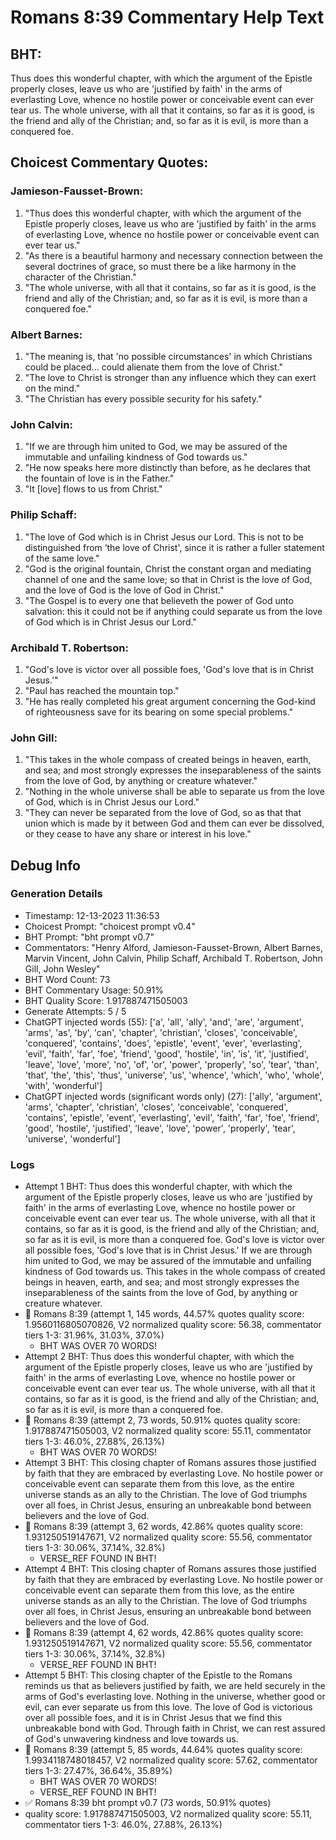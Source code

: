 # Romans 8:39 Commentary Help Text

## BHT:
Thus does this wonderful chapter, with which the argument of the Epistle properly closes, leave us who are 'justified by faith' in the arms of everlasting Love, whence no hostile power or conceivable event can ever tear us. The whole universe, with all that it contains, so far as it is good, is the friend and ally of the Christian; and, so far as it is evil, is more than a conquered foe.

## Choicest Commentary Quotes:
### Jamieson-Fausset-Brown:
1. "Thus does this wonderful chapter, with which the argument of the Epistle properly closes, leave us who are 'justified by faith' in the arms of everlasting Love, whence no hostile power or conceivable event can ever tear us." 
2. "As there is a beautiful harmony and necessary connection between the several doctrines of grace, so must there be a like harmony in the character of the Christian."
3. "The whole universe, with all that it contains, so far as it is good, is the friend and ally of the Christian; and, so far as it is evil, is more than a conquered foe."

### Albert Barnes:
1. "The meaning is, that 'no possible circumstances' in which Christians could be placed... could alienate them from the love of Christ." 
2. "The love to Christ is stronger than any influence which they can exert on the mind."
3. "The Christian has every possible security for his safety."

### John Calvin:
1. "If we are through him united to God, we may be assured of the immutable and unfailing kindness of God towards us."
2. "He now speaks here more distinctly than before, as he declares that the fountain of love is in the Father."
3. "It [love] flows to us from Christ."

### Philip Schaff:
1. "The love of God which is in Christ Jesus our Lord. This is not to be distinguished from ‘the love of Christ', since it is rather a fuller statement of the same love."
2. "God is the original fountain, Christ the constant organ and mediating channel of one and the same love; so that in Christ is the love of God, and the love of God is the love of God in Christ."
3. "The Gospel is to every one that believeth the power of God unto salvation: this it could not be if anything could separate us from the love of God which is in Christ Jesus our Lord."

### Archibald T. Robertson:
1. "God's love is victor over all possible foes, 'God's love that is in Christ Jesus.'"
2. "Paul has reached the mountain top."
3. "He has really completed his great argument concerning the God-kind of righteousness save for its bearing on some special problems."

### John Gill:
1. "This takes in the whole compass of created beings in heaven, earth, and sea; and most strongly expresses the inseparableness of the saints from the love of God, by anything or creature whatever."
2. "Nothing in the whole universe shall be able to separate us from the love of God, which is in Christ Jesus our Lord."
3. "They can never be separated from the love of God, so as that that union which is made by it between God and them can ever be dissolved, or they cease to have any share or interest in his love."


## Debug Info
### Generation Details
- Timestamp: 12-13-2023 11:36:53
- Choicest Prompt: "choicest prompt v0.4"
- BHT Prompt: "bht prompt v0.7"
- Commentators: "Henry Alford, Jamieson-Fausset-Brown, Albert Barnes, Marvin Vincent, John Calvin, Philip Schaff, Archibald T. Robertson, John Gill, John Wesley"
- BHT Word Count: 73
- BHT Commentary Usage: 50.91%
- BHT Quality Score: 1.917887471505003
- Generate Attempts: 5 / 5
- ChatGPT injected words (55):
	['a', 'all', 'ally', 'and', 'are', 'argument', 'arms', 'as', 'by', 'can', 'chapter', 'christian', 'closes', 'conceivable', 'conquered', 'contains', 'does', 'epistle', 'event', 'ever', 'everlasting', 'evil', 'faith', 'far', 'foe', 'friend', 'good', 'hostile', 'in', 'is', 'it', 'justified', 'leave', 'love', 'more', 'no', 'of', 'or', 'power', 'properly', 'so', 'tear', 'than', 'that', 'the', 'this', 'thus', 'universe', 'us', 'whence', 'which', 'who', 'whole', 'with', 'wonderful']
- ChatGPT injected words (significant words only) (27):
	['ally', 'argument', 'arms', 'chapter', 'christian', 'closes', 'conceivable', 'conquered', 'contains', 'epistle', 'event', 'everlasting', 'evil', 'faith', 'far', 'foe', 'friend', 'good', 'hostile', 'justified', 'leave', 'love', 'power', 'properly', 'tear', 'universe', 'wonderful']

### Logs
- Attempt 1 BHT: Thus does this wonderful chapter, with which the argument of the Epistle properly closes, leave us who are 'justified by faith' in the arms of everlasting Love, whence no hostile power or conceivable event can ever tear us. The whole universe, with all that it contains, so far as it is good, is the friend and ally of the Christian; and, so far as it is evil, is more than a conquered foe. God's love is victor over all possible foes, 'God's love that is in Christ Jesus.' If we are through him united to God, we may be assured of the immutable and unfailing kindness of God towards us. This takes in the whole compass of created beings in heaven, earth, and sea; and most strongly expresses the inseparableness of the saints from the love of God, by anything or creature whatever.
- 🔄 Romans 8:39 (attempt 1, 145 words, 44.57% quotes quality score: 1.9560116805070826, V2 normalized quality score: 56.38, commentator tiers 1-3: 31.96%, 31.03%, 37.0%) 
	- BHT WAS OVER 70 WORDS!
- Attempt 2 BHT: Thus does this wonderful chapter, with which the argument of the Epistle properly closes, leave us who are 'justified by faith' in the arms of everlasting Love, whence no hostile power or conceivable event can ever tear us. The whole universe, with all that it contains, so far as it is good, is the friend and ally of the Christian; and, so far as it is evil, is more than a conquered foe.
- 🔄 Romans 8:39 (attempt 2, 73 words, 50.91% quotes quality score: 1.917887471505003, V2 normalized quality score: 55.11, commentator tiers 1-3: 46.0%, 27.88%, 26.13%) 
	- BHT WAS OVER 70 WORDS!
- Attempt 3 BHT: This closing chapter of Romans assures those justified by faith that they are embraced by everlasting Love. No hostile power or conceivable event can separate them from this love, as the entire universe stands as an ally to the Christian. The love of God triumphs over all foes, in Christ Jesus, ensuring an unbreakable bond between believers and the love of God.
- 🔄 Romans 8:39 (attempt 3, 62 words, 42.86% quotes quality score: 1.931250519147671, V2 normalized quality score: 55.56, commentator tiers 1-3: 30.06%, 37.14%, 32.8%) 
	- VERSE_REF FOUND IN BHT!
- Attempt 4 BHT: This closing chapter of Romans assures those justified by faith that they are embraced by everlasting Love. No hostile power or conceivable event can separate them from this love, as the entire universe stands as an ally to the Christian. The love of God triumphs over all foes, in Christ Jesus, ensuring an unbreakable bond between believers and the love of God.
- 🔄 Romans 8:39 (attempt 4, 62 words, 42.86% quotes quality score: 1.931250519147671, V2 normalized quality score: 55.56, commentator tiers 1-3: 30.06%, 37.14%, 32.8%) 
	- VERSE_REF FOUND IN BHT!
- Attempt 5 BHT: This closing chapter of the Epistle to the Romans reminds us that as believers justified by faith, we are held securely in the arms of God's everlasting love. Nothing in the universe, whether good or evil, can ever separate us from this love. The love of God is victorious over all possible foes, and it is in Christ Jesus that we find this unbreakable bond with God. Through faith in Christ, we can rest assured of God's unwavering kindness and love towards us.
- 🔄 Romans 8:39 (attempt 5, 85 words, 44.64% quotes quality score: 1.9934118748018457, V2 normalized quality score: 57.62, commentator tiers 1-3: 27.47%, 36.64%, 35.89%) 
	- BHT WAS OVER 70 WORDS! 
	- VERSE_REF FOUND IN BHT!
- ✅ Romans 8:39 bht prompt v0.7 (73 words, 50.91% quotes)
- quality score: 1.917887471505003, V2 normalized quality score: 55.11, commentator tiers 1-3: 46.0%, 27.88%, 26.13%)